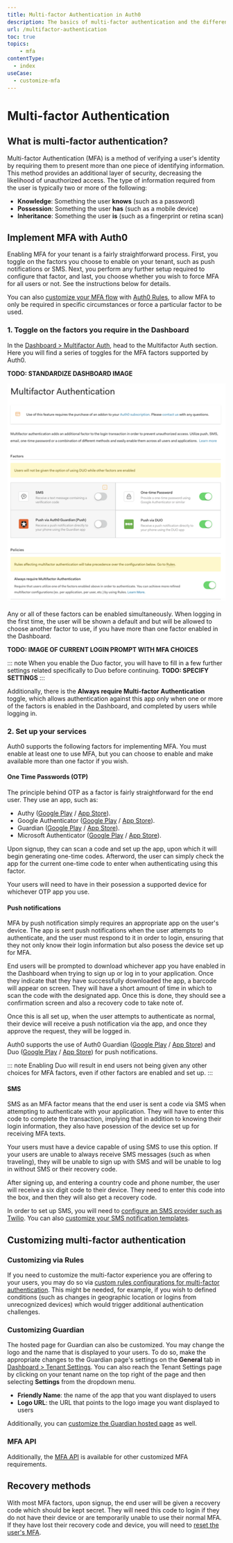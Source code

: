 ```yaml
---
title: Multi-factor Authentication in Auth0
description: The basics of multi-factor authentication and the different methods of implementing it with Auth0.
url: /multifactor-authentication
toc: true
topics:
    - mfa
contentType:
  - index
useCase:
  - customize-mfa
---
```

# Multi-factor Authentication

## What is multi-factor authentication?

Multi-factor Authentication (MFA) is a method of verifying a user's identity by requiring them to present more than one piece of identifying information. This method provides an additional layer of security, decreasing the likelihood of unauthorized access. The type of information required from the user is typically two or more of the following:

* **Knowledge**: Something the user **knows** (such as a password)
* **Possession**: Something the user **has** (such as a mobile device)
* **Inheritance**: Something the user **is** (such as a fingerprint or retina scan)

## Implement MFA with Auth0

Enabling MFA for your tenant is a fairly straightforward process. First, you toggle on the factors you choose to enable on your tenant, such as push notifications or SMS. Next, you perform any further setup required to configure that factor, and last, you choose whether you wish to force MFA for all users or not. See the instructions below for details.

You can also [customize your MFA flow](/multifactor-authentication/custom) with [Auth0 Rules](/rules), to allow MFA to only be required in specific circumstances or force a particular factor to be used.

### 1. Toggle on the factors you require in the Dashboard

In the [Dashboard > Multifactor Auth](${manage_url}/#/mfa), head to the Multifactor Auth section. Here you will find a series of toggles for the MFA factors supported by Auth0. 

**TODO: STANDARDIZE DASHBOARD IMAGE**

![MFA Dashboard Page](/media/articles/multifactor-authentication/mfa-dashboard.png)

Any or all of these factors can be enabled simultaneously. When logging in the first time, the user will be shown a default and but will be allowed to choose another factor to use, if you have more than one factor enabled in the Dashboard. 

**TODO: IMAGE OF CURRENT LOGIN PROMPT WITH MFA CHOICES**

::: note
When you enable the Duo factor, you will have to fill in a few further settings related specifically to Duo before continuing.
**TODO: SPECIFY SETTINGS**
:::

Additionally, there is the **Always require Multi-factor Authentication** toggle, which allows authentication against this app only when one or more of the factors is enabled in the Dashboard, and completed by users while logging in.

### 2. Set up your services

Auth0 supports the following factors for implementing MFA. You must enable at least one to use MFA, but you can choose to enable and make available more than one factor if you wish.

#### One Time Passwords (OTP)

The principle behind OTP as a factor is fairly straightforward for the end user. They use an app, such as:

* Authy ([Google Play](https://play.google.com/store/apps/details?id=com.authy.authy) / [App Store](https://itunes.apple.com/us/app/authy/id494168017)).
* Google Authenticator ([Google Play](https://play.google.com/store/apps/details?id=com.google.android.apps.authenticator2) / [App Store](https://itunes.apple.com/us/app/google-authenticator/id388497605)).
* Guardian ([Google Play](https://play.google.com/store/apps/details?id=com.auth0.guardian) / [App Store](https://itunes.apple.com/us/app/auth0-guardian/id1093447833)).
* Microsoft Authenticator ([Google Play](https://play.google.com/store/apps/details?id=com.azure.authenticator) / [App Store](https://itunes.apple.com/us/app/microsoft-authenticator/id983156458)).

Upon signup, they can scan a code and set up the app, upon which it will begin generating one-time codes. Afterword, the user can simply check the app for the current one-time code to enter when authenticating using this factor.

Your users will need to have in their posession a supported device for whichever OTP app you use.

#### Push notifications

MFA by push notification simply requires an appropriate app on the user's device. The app is sent push notifications when the user attempts to authenticate, and the user must respond to it in order to login, ensuring that they not only know their login information but also posess the device set up for MFA.

End users will be prompted to download whichever app you have enabled in the Dashboard when trying to sign up or log in to your application. Once they indicate that they have successfully downloaded the app, a barcode will appear on screen. They will have a short amount of time in which to scan the code with the designated app. Once this is done, they should see a confirmation screen and also a recovery code to take note of.

Once this is all set up, when the user attempts to authenticate as normal, their device will receive a push notification via the app, and once they approve the request, they will be logged in.

Auth0 supports the use of Auth0 Guardian ([Google Play](https://play.google.com/store/apps/details?id=com.auth0.guardian) / [App Store](https://itunes.apple.com/us/app/auth0-guardian/id1093447833?mt=8)) and Duo ([Google Play](https://play.google.com/store/apps/details?id=com.duosecurity.duomobile) / [App Store](https://itunes.apple.com/us/app/duo-mobile/id422663827?mt=8)) for push notifications.

::: note
Enabling Duo will result in end users not being given any other choices for MFA factors, even if other factors are enabled and set up.
:::

#### SMS

SMS as an MFA factor means that the end user is sent a code via SMS when attempting to authenticate with your application. They will have to enter this code to complete the transaction, implying that in addition to knowing their login information, they also have posession of the device set up for receiving MFA texts.

Your users must have a device capable of using SMS to use this option. If your users are unable to always receive SMS messages (such as when traveling), they will be unable to sign up with SMS and will be unable to log in without SMS or their recovery code.

After signing up, and entering a country code and phone number, the user will receive a six digit code to their device. They need to enter this code into the box, and then they will also get a recovery code.

In order to set up SMS, you will need to [configure an SMS provider such as Twilio](/multifactor-authentication/twilio-configuration). You can also [customize your SMS notification templates](/multifactor-authentication/sms-templates).

## Customizing multi-factor authentication

### Customizing via Rules

If you need to customize the multi-factor experience you are offering to your users, you may do so via [custom rules configurations for multi-factor authentication](/multifactor-authentication/custom). This might be needed, for example, if you wish to defined conditions (such as changes in geographic location or logins from unrecognized devices) which would trigger additional authentication challenges.

### Customizing Guardian

The hosted page for Guardian can also be customized. You may change the logo and the name that is displayed to your users. To do so, make the appropriate changes to the Guardian page's settings on the **General** tab in [Dashboard > Tenant Settings](${manage_url}/#/tenant). You can also reach the Tenant Settings page by clicking on your tenant name on the top right of the page and then selecting **Settings** from the dropdown menu.

* **Friendly Name**: the name of the app that you want displayed to users
* **Logo URL**: the URL that points to the logo image you want displayed to users

Additionally, you can [customize the Guardian hosted page](/hosted-pages/guardian) as well.

### MFA API

Additionally, the [MFA API](/multifactor-authentication/api) is available for other customized MFA requirements.

## Recovery methods

With most MFA factors, upon signup, the end user will be given a recovery code which should be kept secret. They will need this code to login if they do not have their device or are temporarily unable to use their normal MFA. If they have lost their recovery code and device, you will need to [reset the user's MFA](/multifactor-authentication/reset-user).
